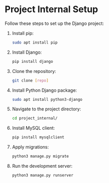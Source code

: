 # Project Internal Setup

Follow these steps to set up the Django project:

1. Install pip:

   ```sh
   sudo apt install pip
   ```

2. Install Django:

   ```sh
   pip install django
   ```

3. Clone the repository:

   ```sh
   git clone [repo]
   ```

4. Install Python Django package:

   ```sh
   sudo apt install python3-django
   ```

5. Navigate to the project directory:

   ```sh
   cd project_internal/
   ```

6. Install MySQL client:

   ```sh
   pip install mysqlclient
   ```

7. Apply migrations:

   ```sh
   python3 manage.py migrate
   ```

8. Run the development server:
   ```sh
   python3 manage.py runserver
   ```
